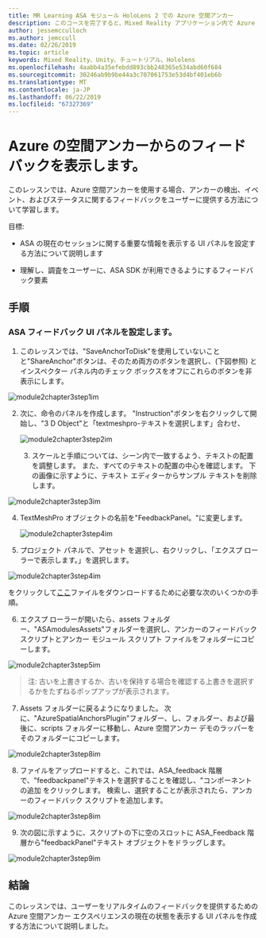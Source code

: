 ```yaml
---
title: MR Learning ASA モジュール HoloLens 2 での Azure 空間アンカー
description: このコースを完了すると、Mixed Reality アプリケーション内で Azure 顔認識を実装する方法を学習することができます。
author: jessemcculloch
ms.author: jemccull
ms.date: 02/26/2019
ms.topic: article
keywords: Mixed Reality、Unity、チュートリアル、Hololens
ms.openlocfilehash: 4aabb4a35efebdd893cbb248365e534abd60f684
ms.sourcegitcommit: 30246ab9b9be44a3c707061753e53d4bf401eb6b
ms.translationtype: MT
ms.contentlocale: ja-JP
ms.lasthandoff: 06/22/2019
ms.locfileid: "67327369"
---
```

# <a name="displaying-azure-spatial-anchor-feedback"></a>Azure の空間アンカーからのフィードバックを表示します。

このレッスンでは、Azure 空間アンカーを使用する場合、アンカーの検出、イベント、およびステータスに関するフィードバックをユーザーに提供する方法について学習します。

目標:

* ASA の現在のセッションに関する重要な情報を表示する UI パネルを設定する方法について説明します

* 理解し、調査をユーザーに、ASA SDK が利用できるようにするフィードバック要素

  

## <a name="instructions"></a>手順

### <a name="set-up-asa-feedback-ui-panel"></a>ASA フィードバック UI パネルを設定します。

1. このレッスンでは、"SaveAnchorToDisk"を使用していないことと"ShareAnchor"ボタンは、そのため両方のボタンを選択し、(下図参照) とインスペクター パネル内のチェック ボックスをオフにこれらのボタンを非表示にします。
   

![module2chapter3step1im](images/module2chapter3step1im.PNG)

2. 次に、命令のパネルを作成します。 "Instruction"ボタンを右クリックして開始し、"3 D Object"と「textmeshpro-テキストを選択します」合わせ、

   

   ![module2chapter3step2im](images/module2chapter3step2im.PNG)

   3. スケールと手順については、シーン内で一致するよう、テキストの配置を調整します。 また、すべてのテキストの配置の中心を確認します。 下の画像に示すように、テキスト エディターからサンプル テキストを削除します。


![module2chapter3step3im](images/module2chapter3step3im.PNG)

4. TextMeshPro オブジェクトの名前を"FeedbackPanel。"に変更します。
   
   ![module2chapter3step4im](images/module2chapter3step4im.PNG)
   
5. プロジェクト パネルで、アセット を選択し、右クリックし、「エクスプ ローラーで表示します。」を選択します。
   

![module2chapter3step4im](images/module2chapter3step5im.PNG)

をクリックして[ここ](https://onedrive.live.com/?authkey=%21ABXEC8PvyQu8Qd8&id=5B7335C4342BCB0E%21395636&cid=5B7335C4342BCB0E)ファイルをダウンロードするために必要な次のいくつかの手順。

6. エクスプ ローラーが開いたら、assets フォルダー、"ASAmodulesAssets"フォルダーを選択し、アンカーのフィードバック スクリプトとアンカー モジュール スクリプト ファイルをフォルダーにコピーします。 
   

![module2chapter3step5im](images/module2chapter3step6im.PNG)

> 注: 古いを上書きするか、古いを保持する場合を確認する上書きを選択するかをたずねるポップアップが表示されます。

7. Assets フォルダーに戻るようになりました。 次に、"AzureSpatialAnchorsPlugin"フォルダー、し、フォルダー、および最後に、scripts フォルダーに移動し、Azure 空間アンカー デモのラッパーをそのフォルダーにコピーします。 
   

![module2chapter3step8im](images/module2chapter3step7im.PNG)

8. ファイルをアップロードすると、これでは、ASA_feedback 階層で、"feedbackpanel"テキストを選択することを確認し、"コンポーネントの追加 をクリックします。 検索し、選択することが表示されたら、アンカーのフィードバック スクリプトを追加します。 
   
   

![module2chapter3step8im](images/module2chapter3step8im.PNG)

9. 次の図に示すように、スクリプトの下に空のスロットに ASA_Feedback 階層から"feedbackPanel"テキスト オブジェクトをドラッグします。 
   

![module2chapter3step9im](images/module2chapter3step9im.PNG)

   

## <a name="congratulations"></a>結論

このレッスンでは、ユーザーをリアルタイムのフィードバックを提供するための Azure 空間アンカー エクスペリエンスの現在の状態を表示する UI パネルを作成する方法について説明しました。


